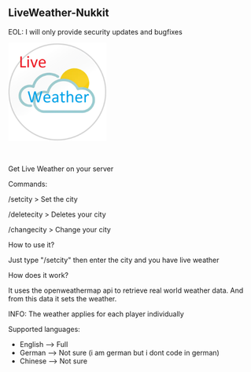 <h2>LiveWeather-Nukkit</h2>

<a>EOL: I will only provide security updates and bugfixes</a>

<img src="https://github.com/Werwolf2303/LiveWeather-Nukkit/blob/main/liveweatherlogo.png?raw=true" width="200" height="200" alt="Your browser suck"></img>

<br>

Get Live Weather on your server

Commands:

/setcity > Set the city 

/deletecity > Deletes your city

/changecity > Change your city


How to use it?

Just type "/setcity" then enter the city and you have live weather


How does it work?

It uses the openweathermap api to retrieve real world weather data. And from this data it sets the weather.


INFO: The weather applies for each player individually

Supported languages:

- English --> Full
- German --> Not sure (i am german but i dont code in german)
- Chinese --> Not sure

